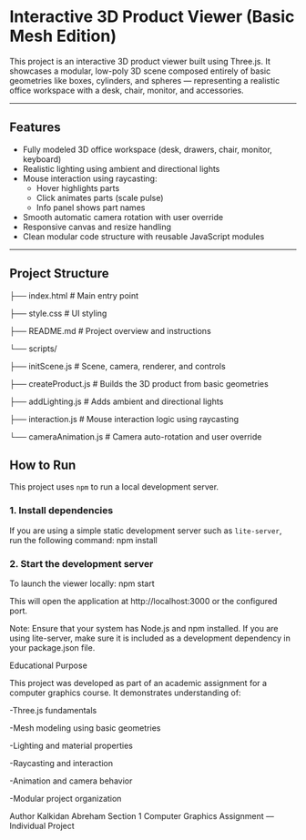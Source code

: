 # Interactive 3D Product Viewer (Basic Mesh Edition)

This project is an interactive 3D product viewer built using Three.js. It showcases a modular, low-poly 3D scene composed entirely of basic geometries like boxes, cylinders, and spheres — representing a realistic office workspace with a desk, chair, monitor, and accessories.

---

## Features

- Fully modeled 3D office workspace (desk, drawers, chair, monitor, keyboard)
- Realistic lighting using ambient and directional lights
- Mouse interaction using raycasting:
  - Hover highlights parts
  - Click animates parts (scale pulse)
  - Info panel shows part names
- Smooth automatic camera rotation with user override
- Responsive canvas and resize handling
- Clean modular code structure with reusable JavaScript modules

---

## Project Structure

├── index.html # Main entry point

├── style.css # UI styling

├── README.md # Project overview and instructions

└── scripts/

  ├── initScene.js # Scene, camera, renderer, and controls
  
  ├── createProduct.js # Builds the 3D product from basic geometries
  
  ├── addLighting.js # Adds ambient and directional lights
  
  ├── interaction.js # Mouse interaction logic using raycasting
  
  └── cameraAnimation.js # Camera auto-rotation and user override


## How to Run

This project uses `npm` to run a local development server.

### 1. Install dependencies

If you are using a simple static development server such as `lite-server`, run the following command:
npm install
### 2. Start the development server
To launch the viewer locally:
    npm start
  
This will open the application at http://localhost:3000 or the configured port.

Note: Ensure that your system has Node.js and npm installed. If you are using lite-server, make sure it is included as a development dependency in your package.json file.

Educational Purpose

This project was developed as part of an academic assignment for a computer graphics course. It demonstrates understanding of:

  -Three.js fundamentals
  
  -Mesh modeling using basic geometries
  
  -Lighting and material properties
  
  -Raycasting and interaction
  
  -Animation and camera behavior
  
  -Modular project organization

Author
Kalkidan Abreham
Section 1
Computer Graphics Assignment — Individual Project







